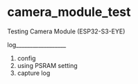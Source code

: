 # camera_module_test

Testing Camera Module (ESP32-S3-EYE)

log__________________
1. config
2. using PSRAM setting
3. capture log
